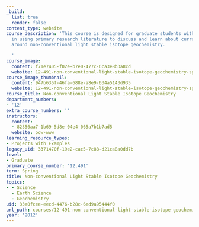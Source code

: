 ```yaml
---
_build:
  list: true
  render: false
content_type: website
course_description: 'This course is designed for graduate students with an interest
  in using primary research literature to discuss and learn about current research
  around non-conventional light stable isotope geochemistry.

  '
course_image:
  content: f71e7405-f02e-b7e0-477c-6ca3e8b3a8cd
  website: 12-491-non-conventional-light-stable-isotope-geochemistry-spring-2012
course_image_thumbnail:
  content: 947b635f-46fa-688e-a8e9-634a5143d935
  website: 12-491-non-conventional-light-stable-isotope-geochemistry-spring-2012
course_title: Non-conventional Light Stable Isotope Geochemistry
department_numbers:
- '12'
extra_course_numbers: ''
instructors:
  content:
  - 82356aa7-1b69-5d8e-04e4-065a7b1b7ad5
  website: ocw-www
learning_resource_types:
- Projects with Examples
legacy_uid: 3371470f-19e2-cac5-7c88-d21ca8a0dd7b
level:
- Graduate
primary_course_number: '12.491'
term: Spring
title: Non-conventional Light Stable Isotope Geochemistry
topics:
- - Science
  - Earth Science
  - Geochemistry
uid: 33a0fcee-eecd-4476-b28c-6ed9a95444f0
url_path: courses/12-491-non-conventional-light-stable-isotope-geochemistry-spring-2012
year: '2012'
---
```

